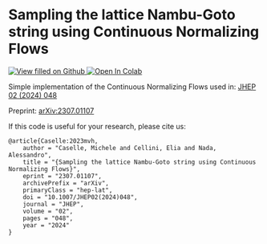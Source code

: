 # Sampling the lattice Nambu-Goto string using Continuous Normalizing Flows
[![View filled on Github](https://img.shields.io/static/v1.svg?logo=github&label=Repo&message=View%20On%20Github&color=lightgrey)](https://github.com/TurinLatticeFieldTheoryGroup/NambuGotoCNF/blob/99bedebdbca05baf1182d84ecc06965a58cd6cb6/NambuGotoCNF.ipynb)<a target="_blank" href="https://colab.research.google.com/github/TurinLatticeFieldTheoryGroup/NambuGotoCNF/blob/99bedebdbca05baf1182d84ecc06965a58cd6cb6/NambuGotoCNF.ipynb">
  <img src="https://colab.research.google.com/assets/colab-badge.svg" alt="Open In Colab"/>
</a>


Simple implementation of the Continuous Normalizing Flows used in: [JHEP 02 (2024) 048](https://link.springer.com/article/10.1007/JHEP02(2024)048) 

Preprint: [arXiv:2307.01107](https://arxiv.org/abs/2307.01107)

If this code is useful for your research, please cite us:
```
@article{Caselle:2023mvh,
    author = "Caselle, Michele and Cellini, Elia and Nada, Alessandro",
    title = "{Sampling the lattice Nambu-Goto string using Continuous Normalizing Flows}",
    eprint = "2307.01107",
    archivePrefix = "arXiv",
    primaryClass = "hep-lat",
    doi = "10.1007/JHEP02(2024)048",
    journal = "JHEP",
    volume = "02",
    pages = "048",
    year = "2024"
}
```

